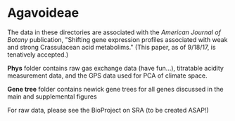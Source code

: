 # Agavoideae

The data in these directories are associated with the <i>American Journal of Botany</i> publication, "Shifting gene expression profiles associated with weak and strong Crassulacean acid metabolims." (This paper, as of 9/18/17, is tenatively accepted.)

<b>Phys</b> folder contains raw gas exchange data (have fun...), titratable acidity measurement data, and the GPS data used for PCA of climate space. 

<b>Gene tree</b> folder contains newick gene trees for all genes discussed in the main and supplemental figures

For raw data, please see the BioProject on SRA (to be created ASAP!)

